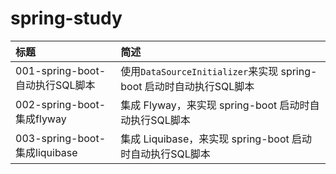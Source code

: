 # spring-study  

|  标题   | 简述  |
|  :----  | :----  |
| 001-spring-boot-自动执行SQL脚本 | 使用`DataSourceInitializer`来实现 spring-boot 启动时自动执行SQL脚本 |
| 002-spring-boot-集成flyway | 集成 Flyway，来实现 spring-boot 启动时自动执行SQL脚本 |
| 003-spring-boot-集成liquibase  | 集成 Liquibase，来实现 spring-boot 启动时自动执行SQL脚本 |
